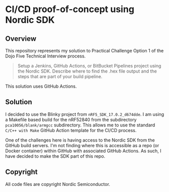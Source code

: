 # CI/CD proof-of-concept using Nordic SDK
## Overview
This repository represents my solution to Practical Challenge Option 1 of the Dojo Five Technical Interview process.
> Setup a Jenkins, GitHub Actions, or BitBucket Pipelines project using the Nordic SDK.  Describe where to find the .hex file output and the steps that are part of your build pipeline.

This solution uses GitHub Actions.

## Solution
I decided to use the Blinky project from `nRF5_SDK_17.0.2_d674dde`.  I am using a Makefile based build for the nRF52840 from the subdirectory `pca10056/blank/armgcc` subdirectory.  This allows me to use the standard `C/C++ with Make` GitHub Action template for the CI/CD process.

One of the challenges here is having access to the Nordic SDK from the GitHub build servers.  I'm not finding where this is accessible as a repo (or Docker container) within GitHub with associated GitHub Actions.  As such, I have decided to make the SDK part of this repo.

## Copyright
All code files are copyright Nordic Semiconductor.
